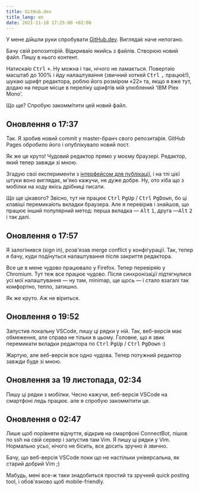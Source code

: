 ```yaml
---
title: GitHub.dev
title_lang: en
date: 2021-11-18 17:25:00 +02:00
---
```


У мене дійшли руки спробувати [GitHub.dev][1]. Вигляда́є наче непогано.

Бачу свій репозито́рій. Відкрива́ю якийсь з файлів. Створюю новий файл. Пишу в нього контент.

Натиска́ю <kbd>Ctrl</kbd>&nbsp;<kbd>+</kbd>. Ну можна і так, нічого не ламається. Поверта́ю масштаб до 100% і йду налаштува́ння (звичний хоткей <kbd>Ctrl</kbd>&nbsp;<kbd>,</kbd> працю́є!), шукаю шрифт редактора, роблю його розміром «22» та, якщо я вже тут, додаю на перше місце в переліку шрифтів мій улюблений 'IBM Plex Mono'.

Що ще? Спробую закоммі́тити цей новий файл.


Оновлення о 17:37
-----------------

Так. Я зробив новий commit у master-бранч свого репозита́рія. GitHub Pages обробило його і опублікувало новий пост.

Як же це круто! Чудовий редактор прямо у моєму браузері. Редактор, який тепер завжди зі мною.

Згадую свої експерименти з [інтерфейсом для публікації][2], і на тлі цієї штуки воно виглядає, м'яко кажучи, не дуже добре. Ну, ото хіба що з мобілки на ходу якісь дрібниці писати.

Що ще цікавого? Звісно, тут не працює <kbd>Ctrl</kbd>&nbsp;<kbd>PgUp</kbd> / <kbd>Ctrl</kbd>&nbsp;<kbd>PgDown</kbd>, бо ці клавіші перемика́ють вкладки браузера. Але я перевірив і знайшов, що працює інший популярний метод: перша вкладка — <kbd>Alt</kbd>&nbsp;<kbd>1</kbd>, друга —<kbd>Alt</kbd>&nbsp;<kbd>2</kbd> і так далі.


Оновлення о 17:57
-----------------

Я залогінився (sign in), розв'язав merge conflict у конфігурації. Так, тепер я бачу, куди поді́нуться налаштування після закриття редактора.

Все це в мене чудово працювало у Firefox. Тепер перевіря́ю у Chromium. Тут теж все працює чудово. Після синхроніза́ції підтягнулися усі мої налаштування — ну там, minimap, ще щось — і стало взагалі так комфортно, тепло, затишно.

Як же круто. Аж не віриться.


Оновлення о 19:52
-----------------

Запустив локальну VSCode, пишу ці рядки у ній. Так, веб-версія має обмеження, але справа не тільки в цьому. Головне, що я звик перемикати вкладки редактора по <kbd>Ctrl</kbd>&nbsp;<kbd>PgUp</kbd> / <kbd>Ctrl</kbd>&nbsp;<kbd>PgDown</kbd> :)

Жартую, але веб-версія все одно чудова. Тепер потужний редактор завжди буде зі мною.


Оновлення за 19 листопада, 02:34
------

Пишу ці рядки з мобі́лки. Чесно кажучи, веб-версія VSCode на смартфоні ледь працює. але я спробую закоммітити це.


Оновлення о 02:47
-----------------

Лише щоб порівняти відчуття, відкрив на смартфоні ConnectBot, пішов по ssh на свій сервер і запустив там Vim. Я пишу ці рядки у Vim. Нормально усьо́, нічого не бісить, все досить зручно й звично.

Бачу, що веб-версія VSCode поки що не настільки універсальна, як старий добрий Vim ;)

Мабудь, мені все-ж таки знадобиться простий та зручни́й quick posting tool, і обов'язково щоб mobile-friendly.

[1]: https://github.dev
[2]: /2021/11/16/instrument-dlia-publikatsii.html
